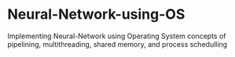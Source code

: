 # Neural-Network-using-OS
Implementing Neural-Network using Operating System concepts of pipelining, multithreading, shared memory, and process schedulling
